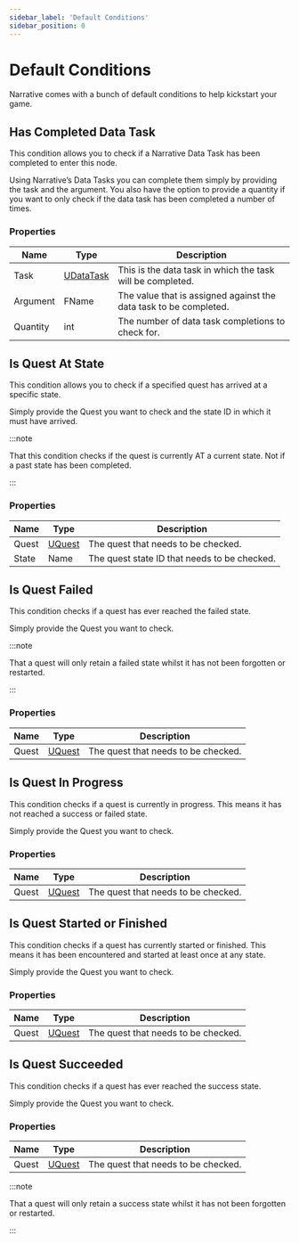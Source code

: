 ```yaml
---
sidebar_label: 'Default Conditions'
sidebar_position: 0
---
```


# Default Conditions

Narrative comes with a bunch of default conditions to help kickstart your game.

## Has Completed Data Task

This condition allows you to check if a Narrative Data Task has been completed to enter this node.

Using Narrative’s Data Tasks you can complete them simply by providing the task and the argument. You also have the option to provide a quantity if you want to only check if the data task has been completed a number of times.

### Properties

| Name     | Type                    | Description                                                       |
|----------|-------------------------|-------------------------------------------------------------------|
| Task     | [UDataTask](./index.md) | This is the data task in which the task will be completed.        |
| Argument | FName                   | The value that is assigned against the data task to be completed. |
| Quantity | int                     | The number of data task completions to check for.                 |

## Is Quest At State

This condition allows you to check if a specified quest has arrived at a specific state.

Simply provide the Quest you want to check and the state ID in which it must have arrived.

:::note

That this condition checks if the quest is currently AT a current state. Not if a past state has been completed.

:::

### Properties

| Name  | Type                | Description                                  |
|-------|---------------------|----------------------------------------------|
| Quest | [UQuest](../quests) | The quest that needs to be checked.          |
| State | Name                | The quest state ID that needs to be checked. |

## Is Quest Failed

This condition checks if a quest has ever reached the failed state.

Simply provide the Quest you want to check.

:::note

That a quest will only retain a failed state whilst it has not been forgotten or restarted.

:::

### Properties

| Name  | Type                | Description                         |
|-------|---------------------|-------------------------------------|
| Quest | [UQuest](../quests) | The quest that needs to be checked. |

## Is Quest In Progress

This condition checks if a quest is currently in progress. This means it has not reached a success or failed state.

Simply provide the Quest you want to check.

### Properties

| Name  | Type                | Description                         |
|-------|---------------------|-------------------------------------|
| Quest | [UQuest](../quests) | The quest that needs to be checked. |

## Is Quest Started or Finished

This condition checks if a quest has currently started or finished. This means it has been encountered and started at least once at any state.

Simply provide the Quest you want to check.

### Properties

| Name  | Type                | Description                         |
|-------|---------------------|-------------------------------------|
| Quest | [UQuest](../quests) | The quest that needs to be checked. |

## Is Quest Succeeded

This condition checks if a quest has ever reached the success state.

Simply provide the Quest you want to check.

### Properties

| Name  | Type                | Description                         |
|-------|---------------------|-------------------------------------|
| Quest | [UQuest](../quests) | The quest that needs to be checked. |

:::note

That a quest will only retain a success state whilst it has not been forgotten or restarted.

:::
